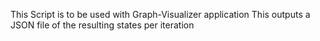 This Script is to be used with Graph-Visualizer application
This outputs a JSON file of the resulting states per iteration
